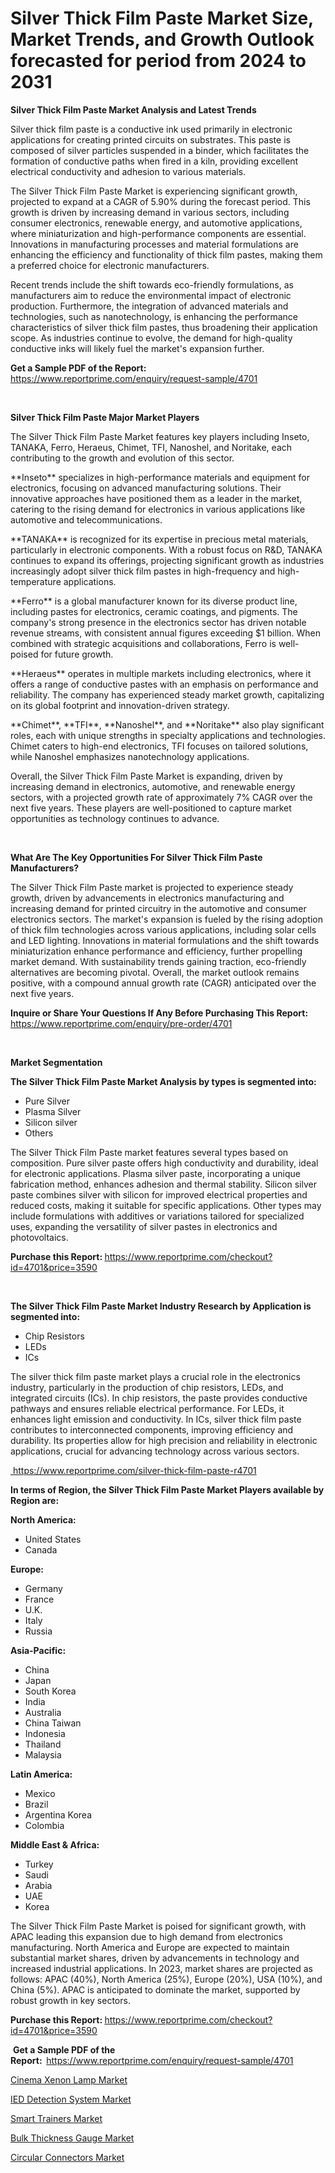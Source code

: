<p><h1>Silver Thick Film Paste Market Size, Market Trends, and Growth Outlook forecasted for period from 2024 to 2031</h1></p><p><strong>Silver Thick Film Paste Market Analysis and Latest Trends</strong></p>
<p><p>Silver thick film paste is a conductive ink used primarily in electronic applications for creating printed circuits on substrates. This paste is composed of silver particles suspended in a binder, which facilitates the formation of conductive paths when fired in a kiln, providing excellent electrical conductivity and adhesion to various materials.</p><p>The Silver Thick Film Paste Market is experiencing significant growth, projected to expand at a CAGR of 5.90% during the forecast period. This growth is driven by increasing demand in various sectors, including consumer electronics, renewable energy, and automotive applications, where miniaturization and high-performance components are essential. Innovations in manufacturing processes and material formulations are enhancing the efficiency and functionality of thick film pastes, making them a preferred choice for electronic manufacturers.</p><p>Recent trends include the shift towards eco-friendly formulations, as manufacturers aim to reduce the environmental impact of electronic production. Furthermore, the integration of advanced materials and technologies, such as nanotechnology, is enhancing the performance characteristics of silver thick film pastes, thus broadening their application scope. As industries continue to evolve, the demand for high-quality conductive inks will likely fuel the market's expansion further.</p></p>
<p><strong>Get a Sample PDF of the Report:&nbsp;</strong> <a href="https://www.reportprime.com/enquiry/request-sample/4701">https://www.reportprime.com/enquiry/request-sample/4701</a></p>
<p>&nbsp;</p>
<p><strong>Silver Thick Film Paste Major Market Players</strong></p>
<p><p>The Silver Thick Film Paste Market features key players including Inseto, TANAKA, Ferro, Heraeus, Chimet, TFI, Nanoshel, and Noritake, each contributing to the growth and evolution of this sector.</p><p>**Inseto** specializes in high-performance materials and equipment for electronics, focusing on advanced manufacturing solutions. Their innovative approaches have positioned them as a leader in the market, catering to the rising demand for electronics in various applications like automotive and telecommunications.</p><p>**TANAKA** is recognized for its expertise in precious metal materials, particularly in electronic components. With a robust focus on R&D, TANAKA continues to expand its offerings, projecting significant growth as industries increasingly adopt silver thick film pastes in high-frequency and high-temperature applications.</p><p>**Ferro** is a global manufacturer known for its diverse product line, including pastes for electronics, ceramic coatings, and pigments. The company's strong presence in the electronics sector has driven notable revenue streams, with consistent annual figures exceeding $1 billion. When combined with strategic acquisitions and collaborations, Ferro is well-poised for future growth.</p><p>**Heraeus** operates in multiple markets including electronics, where it offers a range of conductive pastes with an emphasis on performance and reliability. The company has experienced steady market growth, capitalizing on its global footprint and innovation-driven strategy. </p><p>**Chimet**, **TFI**, **Nanoshel**, and **Noritake** also play significant roles, each with unique strengths in specialty applications and technologies. Chimet caters to high-end electronics, TFI focuses on tailored solutions, while Nanoshel emphasizes nanotechnology applications. </p><p>Overall, the Silver Thick Film Paste Market is expanding, driven by increasing demand in electronics, automotive, and renewable energy sectors, with a projected growth rate of approximately 7% CAGR over the next five years. These players are well-positioned to capture market opportunities as technology continues to advance.</p></p>
<p>&nbsp;</p>
<p><strong>What Are The Key Opportunities For Silver Thick Film Paste Manufacturers?</strong></p>
<p><p>The Silver Thick Film Paste market is projected to experience steady growth, driven by advancements in electronics manufacturing and increasing demand for printed circuitry in the automotive and consumer electronics sectors. The market's expansion is fueled by the rising adoption of thick film technologies across various applications, including solar cells and LED lighting. Innovations in material formulations and the shift towards miniaturization enhance performance and efficiency, further propelling market demand. With sustainability trends gaining traction, eco-friendly alternatives are becoming pivotal. Overall, the market outlook remains positive, with a compound annual growth rate (CAGR) anticipated over the next five years.</p></p>
<p><strong>Inquire or Share Your Questions If Any Before Purchasing This Report:</strong> <a href="https://www.reportprime.com/enquiry/pre-order/4701">https://www.reportprime.com/enquiry/pre-order/4701</a></p>
<p>&nbsp;</p>
<p><strong>Market Segmentation</strong></p>
<p><strong>The Silver Thick Film Paste Market Analysis by types is segmented into:</strong></p>
<p><ul><li>Pure Silver</li><li>Plasma Silver</li><li>Silicon silver</li><li>Others</li></ul></p>
<p><p>The Silver Thick Film Paste market features several types based on composition. Pure silver paste offers high conductivity and durability, ideal for electronic applications. Plasma silver paste, incorporating a unique fabrication method, enhances adhesion and thermal stability. Silicon silver paste combines silver with silicon for improved electrical properties and reduced costs, making it suitable for specific applications. Other types may include formulations with additives or variations tailored for specialized uses, expanding the versatility of silver pastes in electronics and photovoltaics.</p></p>
<p><strong>Purchase this Report:&nbsp;</strong><a href="https://www.reportprime.com/checkout?id=4701&price=3590">https://www.reportprime.com/checkout?id=4701&price=3590</a></p>
<p>&nbsp;</p>
<p><strong>The Silver Thick Film Paste Market Industry Research by Application is segmented into:</strong></p>
<p><ul><li>Chip Resistors</li><li>LEDs</li><li>ICs</li></ul></p>
<p><p>The silver thick film paste market plays a crucial role in the electronics industry, particularly in the production of chip resistors, LEDs, and integrated circuits (ICs). In chip resistors, the paste provides conductive pathways and ensures reliable electrical performance. For LEDs, it enhances light emission and conductivity. In ICs, silver thick film paste contributes to interconnected components, improving efficiency and durability. Its properties allow for high precision and reliability in electronic applications, crucial for advancing technology across various sectors.</p></p>
<p><a href="https://www.reportprime.com/silver-thick-film-paste-r4701">&nbsp;https://www.reportprime.com/silver-thick-film-paste-r4701</a></p>
<p><strong>In terms of Region, the Silver Thick Film Paste Market Players available by Region are:</strong></p>
<p>
    <p> <strong> North America: </strong>
        <ul>
            <li>United States</li>
            <li>Canada</li>
        </ul>
        </p> 
    <p> <strong> Europe: </strong>
        <ul>
            <li>Germany</li>
            <li>France</li>
            <li>U.K.</li>
            <li>Italy</li>
            <li>Russia</li>
        </ul>
        </p> 
    <p> <strong> Asia-Pacific: </strong>
        <ul>
            <li>China</li>
            <li>Japan</li>
            <li>South Korea</li>
            <li>India</li>
            <li>Australia</li>
            <li>China Taiwan</li>
            <li>Indonesia</li>
            <li>Thailand</li>
            <li>Malaysia</li>
        </ul>
        </p> 
    <p> <strong> Latin America: </strong>
        <ul>
            <li>Mexico</li>
            <li>Brazil</li>
            <li>Argentina Korea</li>
            <li>Colombia</li>
        </ul>
        </p> 
    <p> <strong> Middle East & Africa: </strong>
        <ul>
            <li>Turkey</li>
            <li>Saudi</li>
            <li>Arabia</li>
            <li>UAE</li>
            <li>Korea</li>
        </ul>
    </p>
    </p>
<p><p>The Silver Thick Film Paste Market is poised for significant growth, with APAC leading this expansion due to high demand from electronics manufacturing. North America and Europe are expected to maintain substantial market shares, driven by advancements in technology and increased industrial applications. In 2023, market shares are projected as follows: APAC (40%), North America (25%), Europe (20%), USA (10%), and China (5%). APAC is anticipated to dominate the market, supported by robust growth in key sectors.</p></p>
<p><strong>Purchase this Report: </strong><a href="https://www.reportprime.com/checkout?id=4701&price=3590">https://www.reportprime.com/checkout?id=4701&price=3590</a></p>
<p>&nbsp;<strong>Get a Sample PDF of the Report:&nbsp;&nbsp;</strong><a href="https://www.reportprime.com/enquiry/request-sample/4701">https://www.reportprime.com/enquiry/request-sample/4701</a></p>
<p><strong></strong></p>
<p><p><a href="https://github.com/LaurenShaw586/Market-Research-Report-List-1/blob/main/cinema-xenon-lamp-market.md">Cinema Xenon Lamp Market</a></p><p><a href="https://www.linkedin.com/pulse/ied-detection-system-market-trends-analysis-opportunities-bwalc?trackingId=CAqXec4DSAyqybUpTHCLFQ%3D%3D">IED Detection System Market</a></p><p><a href="https://issuu.com/reportprime-2/docs/smart-trainers-market-size-2030.ppt_02f27760a753c2">Smart Trainers Market</a></p><p><a href="https://issuu.com/reportprime-2/docs/bulk-thickness-gauge-market-size-20_450316a798aa05">Bulk Thickness Gauge Market</a></p><p><a href="https://www.linkedin.com/pulse/evaluating-global-circular-connectors-market-trends-growth-1z6kc?trackingId=rgMyF4NtRI6aYOmRHAGL6Q%3D%3D">Circular Connectors Market</a></p></p>